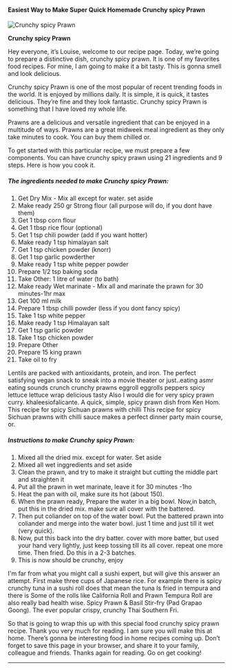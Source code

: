             

#### Easiest Way to Make Super Quick Homemade Crunchy spicy Prawn

![Crunchy spicy Prawn](https://img-global.cpcdn.com/recipes/a57cdb24b8ade20c/751x532cq70/crunchy-spicy-prawn-recipe-main-photo.jpg)

**Crunchy spicy Prawn**

Hey everyone, it’s Louise, welcome to our recipe page. Today, we’re going to prepare a distinctive dish, crunchy spicy prawn. It is one of my favorites food recipes. For mine, I am going to make it a bit tasty. This is gonna smell and look delicious.

Crunchy spicy Prawn is one of the most popular of recent trending foods in the world. It is enjoyed by millions daily. It is simple, it is quick, it tastes delicious. They’re fine and they look fantastic. Crunchy spicy Prawn is something that I have loved my whole life.

Prawns are a delicious and versatile ingredient that can be enjoyed in a multitude of ways. Prawns are a great midweek meal ingredient as they only take minutes to cook. You can buy them chilled or.

To get started with this particular recipe, we must prepare a few components. You can have crunchy spicy prawn using 21 ingredients and 9 steps. Here is how you cook it.

##### The ingredients needed to make Crunchy spicy Prawn:

1.  Get Dry Mix - Mix all except for water. set aside
2.  Make ready 250 gr Strong flour (all purpose will do, if you dont have them)
3.  Get 1 tbsp corn flour
4.  Get 1 tbsp rice flour (optional)
5.  Get 1 tsp chili powder (add if you want hotter)
6.  Make ready 1 tsp himalayan salt
7.  Get 1 tsp chicken powder (knorr)
8.  Get 1 tsp garlic powderther
9.  Make ready 1 tsp white pepper powder
10.  Prepare 1/2 tsp baking soda
11.  Take Other: 1 litre of water (to bath)
12.  Make ready Wet marinate - Mix all and marinate the prawn for 30 minutes-1hr max
13.  Get 100 ml milk
14.  Prepare 1 tbsp chilli powder (less if you dont fancy spicy)
15.  Take 1 tsp white pepper
16.  Make ready 1 tsp Himalayan salt
17.  Get 1 tsp garlic powder
18.  Take 1 tsp chicken powder
19.  Prepare Other
20.  Prepare 15 king prawn
21.  Take oil to fry

Lentils are packed with antioxidants, protein, and iron. The perfect satisfying vegan snack to sneak into a movie theater or just..eating asmr eating sounds crunch crunchy prawns eggroll eggrolls peppers spicy lettuce lettuce wrap delicious tasty Also I would die for very spicy prawn curry. khaleesiofalicante. A quick, simple, spicy prawn dish from Ken Hom. This recipe for spicy Sichuan prawns with chilli This recipe for spicy Sichuan prawns with chilli sauce makes a perfect dinner party main course, or.

##### Instructions to make Crunchy spicy Prawn:

1.  Mixed all the dried mix. except for water. Set aside
2.  Mixed all wet inggredients and set aside
3.  Clean the prawn, and try to make it straight but cutting the middle part and straighten it
4.  Put all the prawn in wet marinate, leave it for 30 minutes -1ho
5.  Heat the pan with oil, make sure its hot (about 150).
6.  When the prawn ready, Prepare the water in a big bowl. Now,in batch, put this in the dried mix. make sure all cover with the battered.
7.  Then put coliander on top of the water bowl. Put the battered prawn into coliander and merge into the water bowl. just 1 time and just till it wet (very quick).
8.  Now, put this back into the dry batter. cover with more batter, but used your hand very lightly, just keep tossing till its all cover. repeat one more time. Then fried. Do this in a 2-3 batches.
9.  This is now should be crunchy, enjoy

I'm far from what you might call a sushi expert, but will give this answer an attempt. First make three cups of Japanese rice. For example there is spicy crunchy tuna in a sushi roll does that mean the tuna Is fried in tempura and there is Some of the rolls like California Roll and Prawn Tempura Roll are also really bad health wise. Spicy Prawn & Basil Stir-fry (Pad Grapao Goong). The ever popular crispy, crunchy Thai Southern Fri.

So that is going to wrap this up with this special food crunchy spicy prawn recipe. Thank you very much for reading. I am sure you will make this at home. There’s gonna be interesting food in home recipes coming up. Don’t forget to save this page in your browser, and share it to your family, colleague and friends. Thanks again for reading. Go on get cooking!

* * *